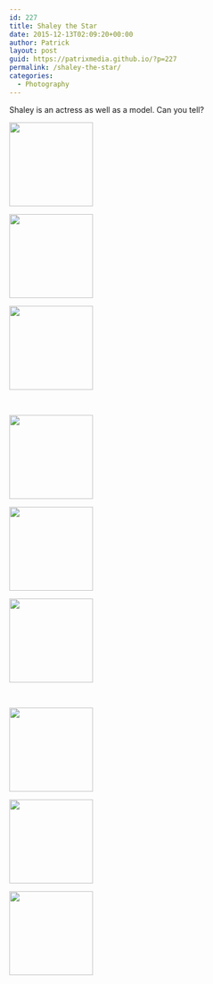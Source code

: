 ```yaml
---
id: 227
title: Shaley the Star
date: 2015-12-13T02:09:20+00:00
author: Patrick
layout: post
guid: https://patrixmedia.github.io/?p=227
permalink: /shaley-the-star/
categories:
  - Photography
---
```

Shaley is an actress as well as a model. Can you tell?

<div id='gallery-7' class='gallery galleryid-227 gallery-columns-3 gallery-size-thumbnail'>
  <dl class='gallery-item'>
    <dt class='gallery-icon portrait'>
      <a href='https://patrixmedia.github.io/wp-content/uploads/2015/12/MG_2624.jpg'><img width="150" height="150" src="https://patrixmedia.github.io/wp-content/uploads/2015/12/MG_2624-150x150.jpg" class="attachment-thumbnail size-thumbnail" alt="" srcset="https://patrixmedia.github.io/wp-content/uploads/2015/12/MG_2624-150x150.jpg 150w, https://patrixmedia.github.io/wp-content/uploads/2015/12/MG_2624-180x180.jpg 180w, https://patrixmedia.github.io/wp-content/uploads/2015/12/MG_2624-300x300.jpg 300w" sizes="(max-width: 150px) 100vw, 150px" /></a>
    </dt>
  </dl>
  
  <dl class='gallery-item'>
    <dt class='gallery-icon portrait'>
      <a href='https://patrixmedia.github.io/wp-content/uploads/2015/12/MG_2709.jpg'><img width="150" height="150" src="https://patrixmedia.github.io/wp-content/uploads/2015/12/MG_2709-150x150.jpg" class="attachment-thumbnail size-thumbnail" alt="" srcset="https://patrixmedia.github.io/wp-content/uploads/2015/12/MG_2709-150x150.jpg 150w, https://patrixmedia.github.io/wp-content/uploads/2015/12/MG_2709-180x180.jpg 180w, https://patrixmedia.github.io/wp-content/uploads/2015/12/MG_2709-300x300.jpg 300w" sizes="(max-width: 150px) 100vw, 150px" /></a>
    </dt>
  </dl>
  
  <dl class='gallery-item'>
    <dt class='gallery-icon portrait'>
      <a href='https://patrixmedia.github.io/wp-content/uploads/2015/12/MG_2712.jpg'><img width="150" height="150" src="https://patrixmedia.github.io/wp-content/uploads/2015/12/MG_2712-150x150.jpg" class="attachment-thumbnail size-thumbnail" alt="" srcset="https://patrixmedia.github.io/wp-content/uploads/2015/12/MG_2712-150x150.jpg 150w, https://patrixmedia.github.io/wp-content/uploads/2015/12/MG_2712-180x180.jpg 180w, https://patrixmedia.github.io/wp-content/uploads/2015/12/MG_2712-300x300.jpg 300w" sizes="(max-width: 150px) 100vw, 150px" /></a>
    </dt>
  </dl>
  
  <br style="clear: both" />
  
  <dl class='gallery-item'>
    <dt class='gallery-icon portrait'>
      <a href='https://patrixmedia.github.io/wp-content/uploads/2015/12/MG_2723.jpg'><img width="150" height="150" src="https://patrixmedia.github.io/wp-content/uploads/2015/12/MG_2723-150x150.jpg" class="attachment-thumbnail size-thumbnail" alt="" srcset="https://patrixmedia.github.io/wp-content/uploads/2015/12/MG_2723-150x150.jpg 150w, https://patrixmedia.github.io/wp-content/uploads/2015/12/MG_2723-180x180.jpg 180w, https://patrixmedia.github.io/wp-content/uploads/2015/12/MG_2723-300x300.jpg 300w" sizes="(max-width: 150px) 100vw, 150px" /></a>
    </dt>
  </dl>
  
  <dl class='gallery-item'>
    <dt class='gallery-icon portrait'>
      <a href='https://patrixmedia.github.io/wp-content/uploads/2015/12/Diva-1.jpg'><img width="150" height="150" src="https://patrixmedia.github.io/wp-content/uploads/2015/12/Diva-1-150x150.jpg" class="attachment-thumbnail size-thumbnail" alt="" srcset="https://patrixmedia.github.io/wp-content/uploads/2015/12/Diva-1-150x150.jpg 150w, https://patrixmedia.github.io/wp-content/uploads/2015/12/Diva-1-180x180.jpg 180w, https://patrixmedia.github.io/wp-content/uploads/2015/12/Diva-1-300x300.jpg 300w" sizes="(max-width: 150px) 100vw, 150px" /></a>
    </dt>
  </dl>
  
  <dl class='gallery-item'>
    <dt class='gallery-icon landscape'>
      <a href='https://patrixmedia.github.io/wp-content/uploads/2015/12/plastic-wrap.jpg'><img width="150" height="150" src="https://patrixmedia.github.io/wp-content/uploads/2015/12/plastic-wrap-150x150.jpg" class="attachment-thumbnail size-thumbnail" alt="" srcset="https://patrixmedia.github.io/wp-content/uploads/2015/12/plastic-wrap-150x150.jpg 150w, https://patrixmedia.github.io/wp-content/uploads/2015/12/plastic-wrap-180x180.jpg 180w, https://patrixmedia.github.io/wp-content/uploads/2015/12/plastic-wrap-300x300.jpg 300w" sizes="(max-width: 150px) 100vw, 150px" /></a>
    </dt>
  </dl>
  
  <br style="clear: both" />
  
  <dl class='gallery-item'>
    <dt class='gallery-icon portrait'>
      <a href='https://patrixmedia.github.io/wp-content/uploads/2015/12/Shaley-1.jpg'><img width="150" height="150" src="https://patrixmedia.github.io/wp-content/uploads/2015/12/Shaley-1-150x150.jpg" class="attachment-thumbnail size-thumbnail" alt="" srcset="https://patrixmedia.github.io/wp-content/uploads/2015/12/Shaley-1-150x150.jpg 150w, https://patrixmedia.github.io/wp-content/uploads/2015/12/Shaley-1-180x180.jpg 180w, https://patrixmedia.github.io/wp-content/uploads/2015/12/Shaley-1-300x300.jpg 300w" sizes="(max-width: 150px) 100vw, 150px" /></a>
    </dt>
  </dl>
  
  <dl class='gallery-item'>
    <dt class='gallery-icon landscape'>
      <a href='https://patrixmedia.github.io/wp-content/uploads/2015/05/sun-goddess.jpg'><img width="150" height="150" src="https://patrixmedia.github.io/wp-content/uploads/2015/05/sun-goddess-150x150.jpg" class="attachment-thumbnail size-thumbnail" alt="" srcset="https://patrixmedia.github.io/wp-content/uploads/2015/05/sun-goddess-150x150.jpg 150w, https://patrixmedia.github.io/wp-content/uploads/2015/05/sun-goddess-180x180.jpg 180w, https://patrixmedia.github.io/wp-content/uploads/2015/05/sun-goddess-300x300.jpg 300w" sizes="(max-width: 150px) 100vw, 150px" /></a>
    </dt>
  </dl>
  
  <dl class='gallery-item'>
    <dt class='gallery-icon portrait'>
      <a href='https://patrixmedia.github.io/wp-content/uploads/2015/05/natural.jpg'><img width="150" height="150" src="https://patrixmedia.github.io/wp-content/uploads/2015/05/natural-150x150.jpg" class="attachment-thumbnail size-thumbnail" alt="" srcset="https://patrixmedia.github.io/wp-content/uploads/2015/05/natural-150x150.jpg 150w, https://patrixmedia.github.io/wp-content/uploads/2015/05/natural-180x180.jpg 180w, https://patrixmedia.github.io/wp-content/uploads/2015/05/natural-300x300.jpg 300w" sizes="(max-width: 150px) 100vw, 150px" /></a>
    </dt>
  </dl>
  
  <br style="clear: both" />
</div>